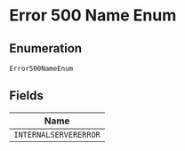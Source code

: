 
# Error 500 Name Enum

## Enumeration

`Error500NameEnum`

## Fields

| Name |
|  --- |
| `INTERNALSERVERERROR` |

